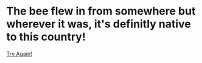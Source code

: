 # The bee flew in from somewhere but wherever it was, it's definitly native to this country! 
<html>
  <a href=https://dxrpy.github.io/Dxrpys-Garbage-Website/dora>Try Again!</a>
</html>
